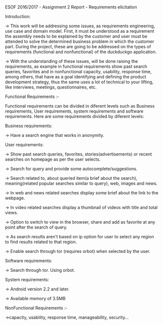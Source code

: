 ESOF 2016/2017 - Assignment 2 Report - Requirements elicitation

Introduction:

-> This work will be addressing some issues, as requirements engineering, use case and domain model. First, it must be understood as a requirement the assembly needs to be explained by the customer and user must be attended to solve the determined business problem in which the customer part. During the project, these are going to be addressed on the types of requirements (functional and nonfunctional) of the duckduckgo application.

-> With the understanding of these issues, will be done raising the requirements, as example in functional requirements show past search queries, favorites and in nonfunctional capacity, usability, response time, among others, that have as a goal identifying and defining the product development strategy, thus the same uses a lot of technical to your lifting, like interviews, meetings, questionnaires, etc.


Functional Requirements :-

Functional requirements can be divided in diferent levels such as Business requirements, User requirements, system requirements and software requirements. Here are some requirements divided by diferent levels:

Business requirements:

-> Have a search engine that works in anonymity.

User requirements:

-> Show past search queries, favorites, stories(advertisements) or recent searches on homepage as per the user selects.

-> Search for query and provide some autocomplete/suggestions.

-> Search related to, about queried item(a brief about the search), meaning(related popular searches similar to query), web, images and news.

-> In web and news related searches display some brief about the link to the webpage.

-> In video related searches display a thumbnail of videos with title and total views.

-> Option to switch to view in the browser, share and add as favorite at any point after the search of query.

-> As search results aren't based on ip option for user to select any region to find results related to that region. 

-> Enable search through tor (requires orbot) when selected by the user.


Software requirements:

-> Search through tor. Using orbot.


System requirements:

-> Android version 2.2 and later.

-> Available memory of 3.5MB



NonFunctional Requirements :-

->capacity, usability, response time, manageability, security...
